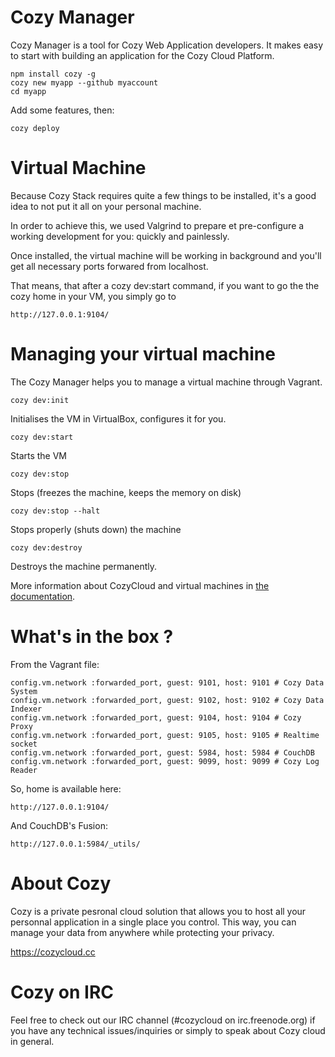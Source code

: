 # Cozy Manager

Cozy Manager is a tool for Cozy Web Application developers. It makes easy to
start with building an application for the Cozy Cloud Platform.

    npm install cozy -g
    cozy new myapp --github myaccount
    cd myapp

Add some features, then:

    cozy deploy
    

# Virtual Machine

Because Cozy Stack requires quite a few things to be installed, it's a good idea to not
put it all on your personal machine.

In order to achieve this, we used Valgrind to prepare et pre-configure a working 
development for you: quickly and painlessly.

Once installed, the virtual machine will be working in background and you'll get all
necessary ports forwared from localhost.

That means, that after a cozy dev:start command, if you want to go the the cozy home in 
your VM, you simply go to

	http://127.0.0.1:9104/



# Managing your virtual machine

The Cozy Manager helps you to manage a virtual machine through Vagrant.

	cozy dev:init


Initialises the VM in VirtualBox, configures it for you.

	cozy dev:start


Starts the VM

	cozy dev:stop


Stops (freezes the machine, keeps the memory on disk)

	cozy dev:stop --halt


Stops properly (shuts down) the machine

	cozy dev:destroy


Destroys the machine permanently.


More information about CozyCloud and virtual machines in [the documentation](https://github.com/mycozycloud/cozy-setup/wiki/Setup-cozy-cloud-development-environment-via-a-virtual-machine).


# What's in the box ?

From the Vagrant file:

	config.vm.network :forwarded_port, guest: 9101, host: 9101 # Cozy Data System
	config.vm.network :forwarded_port, guest: 9102, host: 9102 # Cozy Data Indexer
	config.vm.network :forwarded_port, guest: 9104, host: 9104 # Cozy Proxy
	config.vm.network :forwarded_port, guest: 9105, host: 9105 # Realtime socket
	config.vm.network :forwarded_port, guest: 5984, host: 5984 # CouchDB
	config.vm.network :forwarded_port, guest: 9099, host: 9099 # Cozy Log Reader


So, home is available here:

	http://127.0.0.1:9104/


And CouchDB's Fusion:

	http://127.0.0.1:5984/_utils/


# About Cozy

Cozy is a private pesronal cloud solution that allows you to host all your
personnal application in a single place you control.
This way, you can manage your data from anywhere while protecting your privacy.

https://cozycloud.cc

# Cozy on IRC

Feel free to check out our IRC channel (#cozycloud on irc.freenode.org) if you have any technical issues/inquiries or simply to speak about Cozy cloud in general.
